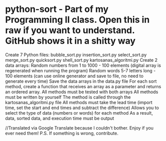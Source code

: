 # python-sort - Part of my Programming II class. Open this in raw if you want to understand. GitHub shows it in a shitty way

Create 7 Python files:
	bubble_sort.py
	insertion_sort.py
	select_sort.py
	merge_sort.py
	quicksort.py
	shell_sort.py
	kartosanas_algoritmi.py
Create 2 data arrays:
	Random numbers from 1 to 1000 - 100 elements (digital array is regenerated when running the program)
	Random words 5-7 letters long - 100 elements (can use online generator and save to file, no need to generate every time)
Save the data arrays in the data.py file
For each sort method, create a function that receives an array as a parameter and returns an ordered array.
All methods must be tested with both arrays
All methods must be written by yourself
The method is called through the kartosanas_algoritmi.py file
All methods must take the lead time (import time, set the start and end times and subtract the difference)
Allows you to select the type of data (numbers or words) for each method
As a result, data, sorted data, and execution time must be output

//Translated via Google Translate because I couldn't bother.
Enjoy if you ever need them!
P.S. If something is wrong, contribute.
